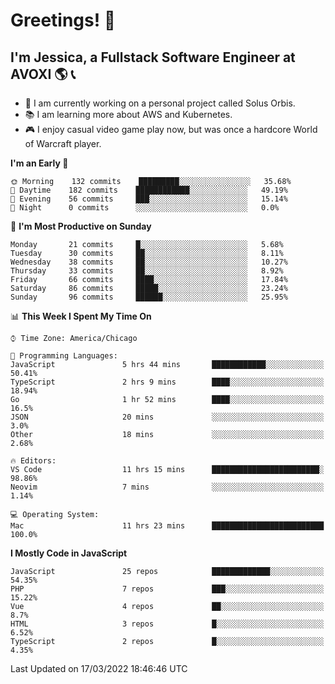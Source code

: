 # Greetings! 🧠

## I'm Jessica, a Fullstack Software Engineer at AVOXI 🌎 📞

- 🌟 I am currently working on a personal project called Solus Orbis.
- 📚 I am learning more about AWS and Kubernetes.
- 🎮 I enjoy casual video game play now, but was once a hardcore World of Warcraft player.

<!--START_SECTION:waka-->
**I'm an Early 🐤** 

```text
🌞 Morning    132 commits    █████████░░░░░░░░░░░░░░░░   35.68% 
🌆 Daytime    182 commits    ████████████░░░░░░░░░░░░░   49.19% 
🌃 Evening    56 commits     ███░░░░░░░░░░░░░░░░░░░░░░   15.14% 
🌙 Night      0 commits      ░░░░░░░░░░░░░░░░░░░░░░░░░   0.0%

```
📅 **I'm Most Productive on Sunday** 

```text
Monday       21 commits     █░░░░░░░░░░░░░░░░░░░░░░░░   5.68% 
Tuesday      30 commits     ██░░░░░░░░░░░░░░░░░░░░░░░   8.11% 
Wednesday    38 commits     ██░░░░░░░░░░░░░░░░░░░░░░░   10.27% 
Thursday     33 commits     ██░░░░░░░░░░░░░░░░░░░░░░░   8.92% 
Friday       66 commits     ████░░░░░░░░░░░░░░░░░░░░░   17.84% 
Saturday     86 commits     █████░░░░░░░░░░░░░░░░░░░░   23.24% 
Sunday       96 commits     ██████░░░░░░░░░░░░░░░░░░░   25.95%

```


📊 **This Week I Spent My Time On** 

```text
⌚︎ Time Zone: America/Chicago

💬 Programming Languages: 
JavaScript               5 hrs 44 mins       ████████████░░░░░░░░░░░░░   50.41% 
TypeScript               2 hrs 9 mins        ████░░░░░░░░░░░░░░░░░░░░░   18.94% 
Go                       1 hr 52 mins        ████░░░░░░░░░░░░░░░░░░░░░   16.5% 
JSON                     20 mins             ░░░░░░░░░░░░░░░░░░░░░░░░░   3.0% 
Other                    18 mins             ░░░░░░░░░░░░░░░░░░░░░░░░░   2.68%

🔥 Editors: 
VS Code                  11 hrs 15 mins      ████████████████████████░   98.86% 
Neovim                   7 mins              ░░░░░░░░░░░░░░░░░░░░░░░░░   1.14%

💻 Operating System: 
Mac                      11 hrs 23 mins      █████████████████████████   100.0%

```

**I Mostly Code in JavaScript** 

```text
JavaScript               25 repos            █████████████░░░░░░░░░░░░   54.35% 
PHP                      7 repos             ███░░░░░░░░░░░░░░░░░░░░░░   15.22% 
Vue                      4 repos             ██░░░░░░░░░░░░░░░░░░░░░░░   8.7% 
HTML                     3 repos             █░░░░░░░░░░░░░░░░░░░░░░░░   6.52% 
TypeScript               2 repos             █░░░░░░░░░░░░░░░░░░░░░░░░   4.35%

```



 Last Updated on 17/03/2022 18:46:46 UTC
<!--END_SECTION:waka-->

<!--
**jessikuh/jessikuh** is a ✨ _special_ ✨ repository because its `README.md` (this file) appears on your GitHub profile.

Here are some ideas to get you started:

- 🔭 I’m currently working on ...
- 🌱 I’m currently learning ...
- 👯 I’m looking to collaborate on ...
- 🤔 I’m looking for help with ...
- 💬 Ask me about ...
- 📫 How to reach me: ...
- 😄 Pronouns: ...
- ⚡ Fun fact: ...
-->
